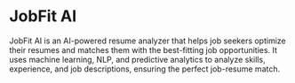# JobFit AI
JobFit AI is an AI-powered resume analyzer that helps job seekers optimize their resumes and matches them with the best-fitting job opportunities. It uses machine learning, NLP, and predictive analytics to analyze skills, experience, and job descriptions, ensuring the perfect job-resume match.
